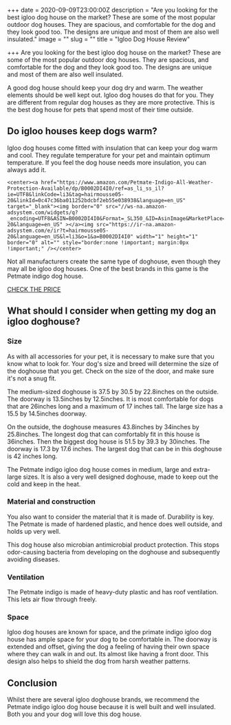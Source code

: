 +++
date = 2020-09-09T23:00:00Z
description = "Are you looking for the best igloo dog house on the market? These are some of the most popular outdoor dog houses. They are spacious, and comfortable for the dog and they look good too. The designs are unique and most of them are also well insulated."
image = ""
slug = ""
title = "Igloo Dog House Review"

+++
Are you looking for the best igloo dog house on the market? These are some of the most popular outdoor dog houses. They are spacious, and comfortable for the dog and they look good too. The designs are unique and most of them are also well insulated.

A good dog house should keep your dog dry and warm. The weather elements should be well kept out. Igloo dog houses do that for you. They are different from regular dog houses as they are more protective. This is the best dog house for pets that spend most of their time outside.

## Do igloo houses keep dogs warm?

Igloo dog houses come fitted with insulation that can keep your dog warm and cool. They regulate temperature for your pet and maintain optimum temperature. If you feel the dog house needs more insulation, you can always add it.

    <center><a href="https://www.amazon.com/Petmate-Indigo-All-Weather-Protection-Available/dp/B0002DI4I0/ref=as_li_ss_il?ie=UTF8&linkCode=li3&tag=hairmousse05-20&linkId=0c47c36ba011252bdcbf2eb55e038938&language=en_US" target="_blank"><img border="0" src="//ws-na.amazon-adsystem.com/widgets/q?_encoding=UTF8&ASIN=B0002DI4I0&Format=_SL350_&ID=AsinImage&MarketPlace=US&ServiceVersion=20070822&WS=1&tag=hairmousse05-20&language=en_US" ></a><img src="https://ir-na.amazon-adsystem.com/e/ir?t=hairmousse05-20&language=en_US&l=li3&o=1&a=B0002DI4I0" width="1" height="1" border="0" alt="" style="border:none !important; margin:0px !important;" /></center>

Not all manufacturers create the same type of doghouse, even though they may all be igloo dog houses. One of the best brands in this game is the Petmate indigo dog house.

[CHECK THE PRICE](https://www.amazon.com/Petmate-Indigo-All-Weather-Protection-Available/dp/B0002DI4I0)

## What should I consider when getting my dog an igloo doghouse?

### Size

As with all accessories for your pet, it is necessary to make sure that you know what to look for. Your dog's size and breed will determine the size of the doghouse that you get. Check on the size of the door, and make sure it's not a snug fit.

The medium-sized doghouse is 37.5 by 30.5 by 22.8inches on the outside. The doorway is 13.5inches by 12.5inches. It is most comfortable for dogs that are 26inches long and a maximum of 17 inches tall. The large size has a 15.5 by 14.5inches doorway.

On the outside, the doghouse measures 43.8inches by 34inches by 25.8inches. The longest dog that can comfortably fit in this house is 36inches. Then the biggest dog house is 51.5 by 39.3 by 30inches. The doorway is 17.3 by 17.6 inches. The largest dog that can be in this doghouse is 42 inches long.

The Petmate indigo igloo dog house comes in medium, large and extra-large sizes. It is also a very well designed doghouse, made to keep out the cold and keep in the heat.

### Material and construction

You also want to consider the material that it is made of. Durability is key. The Petmate is made of hardened plastic, and hence does well outside, and holds up very well.

This dog house also microbian antimicrobial product protection. This stops odor-causing bacteria from developing on the doghouse and subsequently avoiding diseases.

### Ventilation

The Petmate indigo is made of heavy-duty plastic and has roof ventilation. This lets air flow through freely.

### Space

Igloo dog houses are known for space, and the primate indigo igloo dog house has ample space for your dog to be comfortable in. The doorway is extended and offset, giving the dog a feeling of having their own space where they can walk in and out. Its almost like having a front door. This design also helps to shield the dog from harsh weather patterns.

## Conclusion

Whilst there are several igloo doghouse brands, we recommend the Petmate indigo igloo dog house because it is well built and well insulated. Both you and your dog will love this dog house.